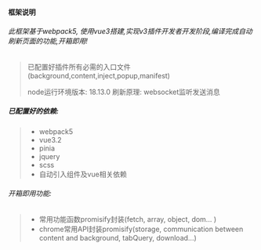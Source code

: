 <!--
 * @Date: 2023-03-27 11:36:17
 * @LastEditors: xzz
 * @LastEditTime: 2023-04-11 14:12:19
-->
#### 框架说明

###### 此框架基于webpack5, 使用vue3搭建,实现v3插件开发者开发阶段,编译完成自动刷新页面的功能,开箱即用!

> 已配置好插件所有必需的入口文件(background,content,inject,popup,manifest)
>
> node运行环境版本: 18.13.0    刷新原理:  websocket监听发送消息

##### 已配置好的依赖:

> * webpack5
> * vue3.2
> * pinia
> * jquery
> * scss
> * 自动引入组件及vue相关依赖

###### 开箱即用功能:

> * 常用功能函数promisify封装(fetch, array, object, dom... )
> * chrome常用API封装promisify(storage, communication between content and background, tabQuery, download...)